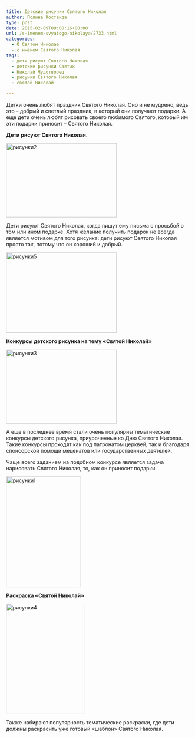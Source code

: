 ```yaml
---
title: Детские рисунки Святого Николая
author: Полина Костанда
type: post
date: 2015-02-09T09:00:16+00:00
url: /s-imenem-svyatogo-nikolaya/2733.html
categories:
  - О Святом Николае
  - с именем Святого Николая
tags:
  - дети рисуют Святого Николая
  - детские рисунки Святых
  - Николай Чудотворец
  - рисунки Святого Николая
  - святой Николай

---
```

Детки очень любят праздник Святого Николая. Оно и не мудрено, ведь это – добрый и светлый праздник, в который они получают подарки. А еще дети очень любят рисовать своего любимого Святого, который им эти подарки приносит – Святого Николая.<!--more-->

**Дети рисуют Святого Николая.**

[<img src="http://svyatoynikolay.ru/wp-content/uploads/2015/02/risunki2-300x201.jpg" alt="рисунки2" width="300" height="201" class="alignnone size-medium wp-image-2735" srcset="http://svyatoynikolay.ru/wp-content/uploads/2015/02/risunki2-300x201.jpg 300w, http://svyatoynikolay.ru/wp-content/uploads/2015/02/risunki2.jpg 524w" sizes="(max-width: 300px) 100vw, 300px" />][1]

Дети рисуют Святого Николая, когда пишут ему письма с просьбой о том или ином подарке. Хотя желание получить подарок не всегда является мотивом для того рисунка: дети рисуют Святого Николая просто так, потому что он хороший и добрый.

[<img src="http://svyatoynikolay.ru/wp-content/uploads/2015/02/risunki5-300x218.jpg" alt="рисунки5" width="300" height="218" class="alignnone size-medium wp-image-2738" srcset="http://svyatoynikolay.ru/wp-content/uploads/2015/02/risunki5-300x218.jpg 300w, http://svyatoynikolay.ru/wp-content/uploads/2015/02/risunki5.jpg 1024w" sizes="(max-width: 300px) 100vw, 300px" />][2]

**Конкурсы детского рисунка на тему «Святой Николай»**

[<img src="http://svyatoynikolay.ru/wp-content/uploads/2015/02/risunki3-300x201.jpg" alt="рисунки3" width="300" height="201" class="alignnone size-medium wp-image-2736" srcset="http://svyatoynikolay.ru/wp-content/uploads/2015/02/risunki3-300x201.jpg 300w, http://svyatoynikolay.ru/wp-content/uploads/2015/02/risunki3.jpg 524w" sizes="(max-width: 300px) 100vw, 300px" />][3]

А еще в последнее время стали очень популярны тематические конкурсы детского рисунка, приуроченные ко Дню Святого Николая. Такие конкурсы проходят как под патронатом церквей, так и благодаря спонсорской помощи меценатов или государственных деятелей.

Чаще всего заданием на подобном конкурсе является задача нарисовать Святого Николая, то, как он приносит подарки.

[<img src="http://svyatoynikolay.ru/wp-content/uploads/2015/02/risunki1-203x300.jpg" alt="рисунки1" width="203" height="300" class="alignnone size-medium wp-image-2734" srcset="http://svyatoynikolay.ru/wp-content/uploads/2015/02/risunki1-203x300.jpg 203w, http://svyatoynikolay.ru/wp-content/uploads/2015/02/risunki1.jpg 524w" sizes="(max-width: 203px) 100vw, 203px" />][4]

**Раскраска «Святой Николай»**

[<img src="http://svyatoynikolay.ru/wp-content/uploads/2015/02/risunki4-212x300.jpg" alt="рисунки4" width="212" height="300" class="alignnone size-medium wp-image-2737" srcset="http://svyatoynikolay.ru/wp-content/uploads/2015/02/risunki4-212x300.jpg 212w, http://svyatoynikolay.ru/wp-content/uploads/2015/02/risunki4.jpg 424w" sizes="(max-width: 212px) 100vw, 212px" />][5]

Также набирают популярность тематические раскраски, где дети должны раскрасить уже готовый &#171;шаблон&#187; Святого Николая.

 [1]: http://svyatoynikolay.ru/wp-content/uploads/2015/02/risunki2.jpg
 [2]: http://svyatoynikolay.ru/wp-content/uploads/2015/02/risunki5.jpg
 [3]: http://svyatoynikolay.ru/wp-content/uploads/2015/02/risunki3.jpg
 [4]: http://svyatoynikolay.ru/wp-content/uploads/2015/02/risunki1.jpg
 [5]: http://svyatoynikolay.ru/wp-content/uploads/2015/02/risunki4.jpg